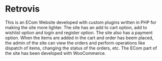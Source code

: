 # Retrovis

This is an ECom Website developed with custom plugins written in PHP for making the site more lighter. The site has an add to cart option,
add to wishlist option and login and register option. The site also has a payment option. When the items are added in the cart and order 
has beem placed, the admin of the site can view the orders and perform operations like dispatch of items, changing the status of the 
orders, etc. The ECom part of the site has been developed with WooCommerce. 

